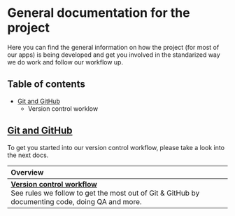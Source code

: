 # General documentation for the project
Here you can find the general information on how the project (for most of our apps) is being developed and get you involved in the standarized way we do work and follow our workflow up.

## Table of contents
- [Git and GitHub](#git-and-github)
    - Version control worklow

## [**Git and GitHub**](/docs/vercontrol)
To get you started into our version control workflow, please take a look into the next docs.

| Overview |
|:---------|
| [**Version control workflow**](/docs/vercontrol/vc-workflow.md)<br>See rules we follow to get the most out of Git & GitHub by documenting code, doing QA and more. |
